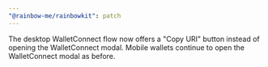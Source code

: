 ```yaml
---
"@rainbow-me/rainbowkit": patch
---
```


The desktop WalletConnect flow now offers a "Copy URI" button instead of opening the WalletConnect modal. Mobile wallets continue to open the WalletConnect modal as before.

